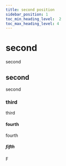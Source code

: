 ```yaml
---
title: second position
sidebar_position: 1
toc_min_heading_level:  2
toc_max_heading_level: 4
---
```


# second
second
## second
second
### third
third
#### fourth
fourth
##### fifth
F